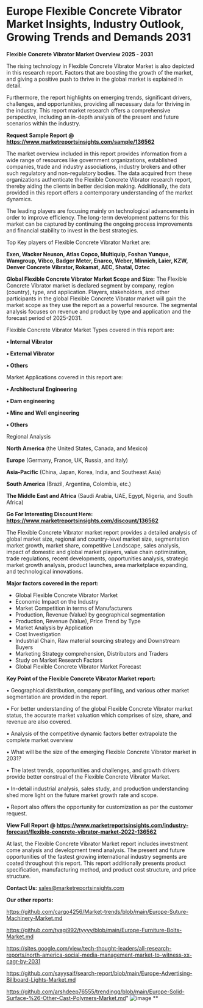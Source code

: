 # Europe Flexible Concrete Vibrator Market Insights, Industry Outlook, Growing Trends and Demands 2031

<Strong> Flexible Concrete Vibrator Market Overview 2025 - 2031</strong>

The rising technology in Flexible Concrete Vibrator Market is also depicted in this research report. Factors that are boosting the growth of the market, and giving a positive push to thrive in the global market is explained in detail.

Furthermore, the report highlights on emerging trends, significant drivers, challenges, and opportunities, providing all necessary data for thriving in the industry. This report market research offers a comprehensive perspective, including an in-depth analysis of the present and future scenarios within the industry.

<strong>Request Sample Report @ <a href=https://www.marketreportsinsights.com/sample/136562>https://www.marketreportsinsights.com/sample/136562</a></strong>

The market overview included in this report provides information from a wide range of resources like government organizations, established companies, trade and industry associations, industry brokers and other such regulatory and non-regulatory bodies. The data acquired from these organizations authenticate the Flexible Concrete Vibrator research report, thereby aiding the clients in better decision making. Additionally, the data provided in this report offers a contemporary understanding of the market dynamics.

The leading players are focusing mainly on technological advancements in order to improve efficiency. The long-term development patterns for this market can be captured by continuing the ongoing process improvements and financial stability to invest in the best strategies.

Top Key players of Flexible Concrete Vibrator Market are:

<strong>Exen, Wacker Neuson, Atlas Copco, Multiquip, Foshan Yunque, Wamgroup, Vibco, Badger Meter, Enarco, Weber, Minnich, Laier, KZW, Denver Concrete Vibrator, Rokamat, AEC, Shatal, Oztec</strong>

<strong><b>Global Flexible Concrete Vibrator Market Scope and Size:</b></strong>
The Flexible Concrete Vibrator market is declared segment by company, region (country), type, and application. Players, stakeholders, and other participants in the global Flexible Concrete Vibrator market will gain the market scope as they use the report as a powerful resource. The segmental analysis focuses on revenue and product by type and application and the forecast period of 2025-2031.

Flexible Concrete Vibrator Market Types covered in this report are:

<strong>• Internal Vibrator

• External Vibrator

• Others</strong>

Market Applications covered in this report are:

<strong>• Architectural Engineering

• Dam engineering

• Mine and Well engineering

• Others</strong> 

Regional Analysis

<strong>North America</strong> (the United States, Canada, and Mexico)

<strong>Europe</strong> (Germany, France, UK, Russia, and Italy)

<strong>Asia-Pacific</strong> (China, Japan, Korea, India, and Southeast Asia)

<strong>South America</strong> (Brazil, Argentina, Colombia, etc.)

<strong>The Middle East and Africa</strong> (Saudi Arabia, UAE, Egypt, Nigeria, and South Africa)

<strong>Go For Interesting Discount Here: <a href=https://www.marketreportsinsights.com/discount/136562>https://www.marketreportsinsights.com/discount/136562</a></strong>

The Flexible Concrete Vibrator market report provides a detailed analysis of global market size, regional and country-level market size, segmentation market growth, market share, competitive Landscape, sales analysis, impact of domestic and global market players, value chain optimization, trade regulations, recent developments, opportunities analysis, strategic market growth analysis, product launches, area marketplace expanding, and technological innovations.

<strong><b>Major factors covered in the report:</b></strong>
<ul>
  <li>Global Flexible Concrete Vibrator Market </li>
  <li>Economic Impact on the Industry</li>
  <li>Market Competition in terms of Manufacturers</li>
  <li>Production, Revenue (Value) by geographical segmentation</li>
  <li>Production, Revenue (Value), Price Trend by Type</li>
  <li>Market Analysis by Application</li>
  <li>Cost Investigation</li>
  <li>Industrial Chain, Raw material sourcing strategy and Downstream Buyers</li>
  <li>Marketing Strategy comprehension, Distributors and Traders</li>
  <li>Study on Market Research Factors</li>
  <li>Global Flexible Concrete Vibrator Market Forecast</li>
</ul>

<strong><b>Key Point of the Flexible Concrete Vibrator Market report:</b></strong>

• Geographical distribution, company profiling, and various other market segmentation are provided in the report.

• For better understanding of the global Flexible Concrete Vibrator market status, the accurate market valuation which comprises of size, share, and revenue are also covered.

• Analysis of the competitive dynamic factors better extrapolate the complete market overview

• What will be the size of the emerging Flexible Concrete Vibrator market in 2031?

• The latest trends, opportunities and challenges, and growth drivers provide better construal of the Flexible Concrete Vibrator Market.

• In-detail industrial analysis, sales study, and production understanding shed more light on the future market growth rate and scope.

• Report also offers the opportunity for customization as per the customer request.

<strong><b>View Full Report @ <a href=https://www.marketreportsinsights.com/industry-forecast/flexible-concrete-vibrator-market-2022-136562>https://www.marketreportsinsights.com/industry-forecast/flexible-concrete-vibrator-market-2022-136562</a></b></strong>


At last, the Flexible Concrete Vibrator Market report includes investment come analysis and development trend analysis. The present and future opportunities of the fastest growing international industry segments are coated throughout this report. This report additionally presents product specification, manufacturing method, and product cost structure, and price structure.

<strong>Contact Us:</strong>
sales@marketreportsinsights.com

<strong>Our other reports:</strong>

<a href=https://github.com/cargo4256/Market-trends/blob/main/Europe-Suture-Machinery-Market.md>https://github.com/cargo4256/Market-trends/blob/main/Europe-Suture-Machinery-Market.md</a>

<a href=https://github.com/tyagi992/tyyyy/blob/main/Europe-Furniture-Bolts-Market.md>https://github.com/tyagi992/tyyyy/blob/main/Europe-Furniture-Bolts-Market.md</a>

<a href=https://sites.google.com/view/tech-thought-leaders/all-research-reports/north-america-social-media-management-market-to-witness-xx-cagr-by-2031>https://sites.google.com/view/tech-thought-leaders/all-research-reports/north-america-social-media-management-market-to-witness-xx-cagr-by-2031</a>

<a href=https://github.com/sayysaif/search-report/blob/main/Europe-Advertising-Billboard-Lights-Market.md>https://github.com/sayysaif/search-report/blob/main/Europe-Advertising-Billboard-Lights-Market.md</a>

<a href=https://github.com/arshdeep76555/trendingg/blob/main/Europe-Solid-Surface-%26-Other-Cast-Polymers-Market.md>https://github.com/arshdeep76555/trendingg/blob/main/Europe-Solid-Surface-%26-Other-Cast-Polymers-Market.md</a>"
![image](https://github.com/user-attachments/assets/31d8930f-8b55-4321-95a7-9e972b9e6ef0)
**
